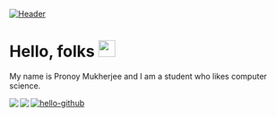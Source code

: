 [![Header](https://raw.githubusercontent.com/pronoymukherjeewritescode/<OWNER>/<OWNER>/readme_header.png "Header")](https://some-url.dev/)

# Hello, folks <img src="https://raw.githubusercontent.com/MartinHeinz/MartinHeinz/master/wave.gif" width="30px">

My name is Pronoy Mukherjee and I am a student who likes computer science.

<img align="left" src="https://github-readme-stats.vercel.app/api?username=pronoymukherjeewritescode&show_icons=true&theme=tokyonight"/>

<img align="left" src="https://github-readme-stats.vercel.app/api/top-langs/?username=pronoymukherjeewritescode&langs_count=&layout=compact&theme=tokyonight"/>

[![hello-github](https://github-readme-stats.vercel.app/api/pin/?username=pronoymukherjeewritescode&repo=hello-github)](https://github.com/pronoymukherjeewritescode/hello-github&theme=tokyonight)

<!--
**pronoymukherjeewritescode/pronoymukherjeewritescode** is a ✨ _special_ ✨ repository because its `README.md` (this file) appears on your GitHub profile.

Here are some ideas to get you started:

- 🔭 I’m currently working on ...
- 🌱 I’m currently learning ...
- 👯 I’m looking to collaborate on ...
- 🤔 I’m looking for help with ...
- 💬 Ask me about ...
- 📫 How to reach me: ...
- 😄 Pronouns: ...
- ⚡ Fun fact: ...
-->
